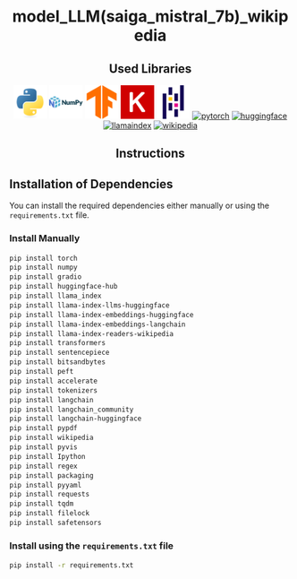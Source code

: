 <h1 align="center">model_LLM(saiga_mistral_7b)_wikipedia</h1>

<h2 align="center">Used Libraries</h2>
<div align="center">

 <a href="https://www.python.org" target="_blank" rel="noreferrer" style="display: inline-block;"> 
   <img src="https://raw.githubusercontent.com/devicons/devicon/master/icons/python/python-original.svg" alt="python" width="60" height="60"/>
 </a>

 <a href="https://numpy.org/" target="_blank" rel="noreferrer" style="display: inline-block;">
   <img src="https://github.com/devicons/devicon/blob/master/icons/numpy/numpy-original-wordmark.svg" title="Numpy" alt="Numpy" width="60" height="60"/> 
 </a>

 <a href="https://www.tensorflow.org/" target="_blank" rel="noreferrer" style="display: inline-block;"> 
   <img src="https://github.com/devicons/devicon/blob/master/icons/tensorflow/tensorflow-original.svg" title="tensorflow" alt="tensorflow" width="60" height="60"> 
 </a>

 <a href="https://keras.io/" target="_blank" rel="noreferrer" style="display: inline-block;">
   <img src="https://github.com/devicons/devicon/blob/master/icons/keras/keras-original.svg" title="keras" alt="keras" width="60" height="60"> 
 </a>

 <a href="https://pandas.pydata.org/" target="_blank" rel="noreferrer" style="display: inline-block;">
   <img src="https://github.com/devicons/devicon/blob/master/icons/pandas/pandas-original.svg" title="Pandas" alt="Pandas" width="60" height="60"/> 
 </a>

<a href="https://pytorch.org/" target="_blank" rel="noreferrer" style="display: inline-block;">
   <img src="https://avatars.githubusercontent.com/u/21003710?s=200&v=4" title="pytorch" alt="pytorch" width="60" height="60"/> 
</a>

<a href="https://huggingface.co/docs/hub/index" target="_blank" rel="noreferrer" style="display: inline-block;">
   <img src="https://avatars.githubusercontent.com/u/25720743?s=200&v=4" title="huggingface" alt="huggingface" width="60" height="60"/> 
</a>

<a href="https://www.llamaindex.ai/" target="_blank" rel="noreferrer" style="display: inline-block;">
   <img src="https://avatars.githubusercontent.com/u/130722866?s=200&v=4" title="llamaindex" alt="llamaindex" width="60" height="60"/> 
 </a>

<a href="https://www.wikipedia.org/" target="_blank" rel="noreferrer" style="display: inline-block;">
   <img src="https://www.wikipedia.org/portal/wikipedia.org/assets/img/Wikipedia-logo-v2.png" title="wikipedia" alt="wikipedia" width="60" height="60"/> 
 </a>
</div>

<h2 align="center">Instructions</h2>


## Installation of Dependencies

You can install the required dependencies either manually or using the `requirements.txt` file.

###  Install Manually
```bash
pip install torch
pip install numpy
pip install gradio
pip install huggingface-hub
pip install llama_index
pip install llama-index-llms-huggingface
pip install llama-index-embeddings-huggingface
pip install llama-index-embeddings-langchain
pip install llama-index-readers-wikipedia
pip install transformers
pip install sentencepiece
pip install bitsandbytes
pip install peft
pip install accelerate
pip install tokenizers
pip install langchain
pip install langchain_community
pip install langchain-huggingface
pip install pypdf
pip install wikipedia
pip install pyvis
pip install Ipython
pip install regex
pip install packaging
pip install pyyaml
pip install requests
pip install tqdm
pip install filelock
pip install safetensors

````

### Install using the `requirements.txt` file
```bash
pip install -r requirements.txt

````

